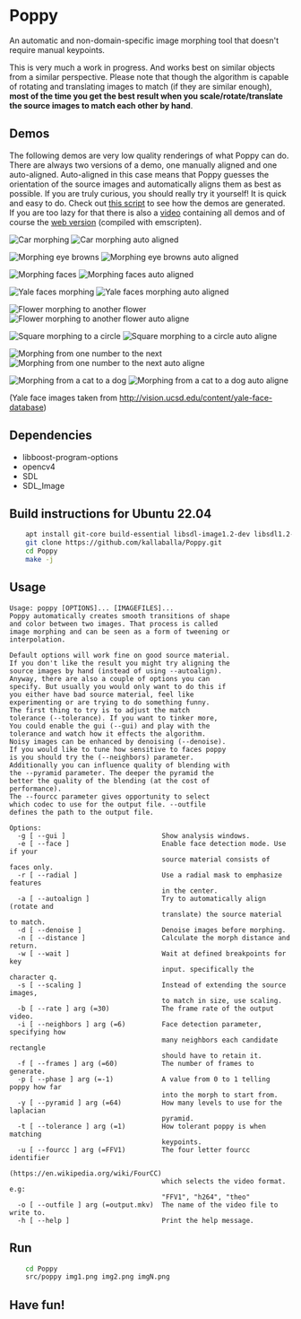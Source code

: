 # Poppy
An automatic and non-domain-specific image morphing tool that doesn't require manual keypoints.

This is very much a work in progress. And works best on similar objects from a similar perspective.
Please note that though the algorithm is capable of rotating and translating images to match (if they are similar enough), **most of the time you get the best result when you scale/rotate/translate the source images to match each other by hand**.

## Demos
The following demos are very low quality renderings of what Poppy can do. There are always two versions of a demo, one manually aligned and one auto-aligned. Auto-aligned in this case means that Poppy guesses the orientation of the source images and automatically aligns them as best as possible. If you are truly curious, you should really try it yourself! It is quick and easy to do. Check out [this script](https://github.com/kallaballa/Poppy/blob/main/make_demos.sh) to see how the demos are generated. If you are too lazy for that there is also a [video](https://vimeo.com/679551761) containing all demos and of course the [web version](https://viel-zu.org/poppy/) (compiled with emscripten).

![Car morphing](https://github.com/kallaballa/Poppy/blob/main/demo/cars.gif?raw=true)
![Car morphing auto aligned](https://github.com/kallaballa/Poppy/blob/main/demo/cars-a.gif?raw=true)

![Morphing eye browns](https://github.com/kallaballa/Poppy/blob/main/demo/browns.gif?raw=true)
![Morphing eye browns auto aligned](https://github.com/kallaballa/Poppy/blob/main/demo/browns-a.gif?raw=true)

![Morphing faces](https://github.com/kallaballa/Poppy/blob/main/demo/faces.gif?raw=true)
![Morphing faces auto aligned](https://github.com/kallaballa/Poppy/blob/main/demo/faces-a.gif?raw=true)

![Yale faces morphing](https://github.com/kallaballa/Poppy/blob/main/demo/yalefaces.gif?raw=true)
![Yale faces morphing auto aligned](https://github.com/kallaballa/Poppy/blob/main/demo/yalefaces-a.gif?raw=true)

![Flower morphing to another flower](https://github.com/kallaballa/Poppy/blob/main/demo/flowers.gif?raw=true)
![Flower morphing to another flower auto aligne](https://github.com/kallaballa/Poppy/blob/main/demo/flowers-a.gif?raw=true)

![Square morphing to a circle](https://github.com/kallaballa/Poppy/blob/main/demo/squarecircle.gif?raw=true)
![Square morphing to a circle auto aligne](https://github.com/kallaballa/Poppy/blob/main/demo/squarecircle-a.gif?raw=true)

![Morphing from one number to the next](https://github.com/kallaballa/Poppy/blob/main/demo/numbers.gif?raw=true)
![Morphing from one number to the next auto aligne](https://github.com/kallaballa/Poppy/blob/main/demo/numbers-a.gif?raw=true)

![Morphing from a cat to a dog](https://github.com/kallaballa/Poppy/blob/main/demo/catdog.gif?raw=true)
![Morphing from a cat to a dog auto aligne](https://github.com/kallaballa/Poppy/blob/main/demo/catdog-a.gif?raw=true)

(Yale face images taken from http://vision.ucsd.edu/content/yale-face-database)

## Dependencies
* libboost-program-options
* opencv4
* SDL
* SDL_Image

## Build instructions for Ubuntu 22.04

```bash
    apt install git-core build-essential libsdl-image1.2-dev libsdl1.2-dev libopencv-dev
    git clone https://github.com/kallaballa/Poppy.git
    cd Poppy
    make -j
```

## Usage

```
Usage: poppy [OPTIONS]... [IMAGEFILES]...
Poppy automatically creates smooth transitions of shape
and color between two images. That process is called 
image morphing and can be seen as a form of tweening or
interpolation.

Default options will work fine on good source material.
If you don't like the result you might try aligning the
source images by hand (instead of using --autoalign). 
Anyway, there are also a couple of options you can
specify. But usually you would only want to do this if
you either have bad source material, feel like
experimenting or are trying to do something funny.
The first thing to try is to adjust the match
tolerance (--tolerance). If you want to tinker more,
You could enable the gui (--gui) and play with the
tolerance and watch how it effects the algorithm.
Noisy images can be enhanced by denoising (--denoise).
If you would like to tune how sensitive to faces poppy
is you should try the (--neighbors) parameter. 
Additionally you can influence quality of blending with
the --pyramid parameter. The deeper the pyramid the
better the quality of the blending (at the cost of 
performance).
The --fourcc parameter gives opportunity to select
which codec to use for the output file. --outfile
defines the path to the output file.

Options:
  -g [ --gui ]                        Show analysis windows.
  -e [ --face ]                       Enable face detection mode. Use if your 
                                      source material consists of faces only.
  -r [ --radial ]                     Use a radial mask to emphasize features 
                                      in the center.
  -a [ --autoalign ]                  Try to automatically align (rotate and 
                                      translate) the source material to match.
  -d [ --denoise ]                    Denoise images before morphing.
  -n [ --distance ]                   Calculate the morph distance and return.
  -w [ --wait ]                       Wait at defined breakpoints for key 
                                      input. specifically the character q.
  -s [ --scaling ]                    Instead of extending the source images, 
                                      to match in size, use scaling.
  -b [ --rate ] arg (=30)             The frame rate of the output video.
  -i [ --neighbors ] arg (=6)         Face detection parameter, specifying how 
                                      many neighbors each candidate rectangle 
                                      should have to retain it.
  -f [ --frames ] arg (=60)           The number of frames to generate.
  -p [ --phase ] arg (=-1)            A value from 0 to 1 telling poppy how far
                                      into the morph to start from.
  -y [ --pyramid ] arg (=64)          How many levels to use for the laplacian 
                                      pyramid.
  -t [ --tolerance ] arg (=1)         How tolerant poppy is when matching 
                                      keypoints.
  -u [ --fourcc ] arg (=FFV1)         The four letter fourcc identifier 
                                      (https://en.wikipedia.org/wiki/FourCC) 
                                      which selects the video format. e.g: 
                                      "FFV1", "h264", "theo"
  -o [ --outfile ] arg (=output.mkv)  The name of the video file to write to.
  -h [ --help ]                       Print the help message.
```

## Run

```bash
    cd Poppy
    src/poppy img1.png img2.png imgN.png
```

## Have fun!
